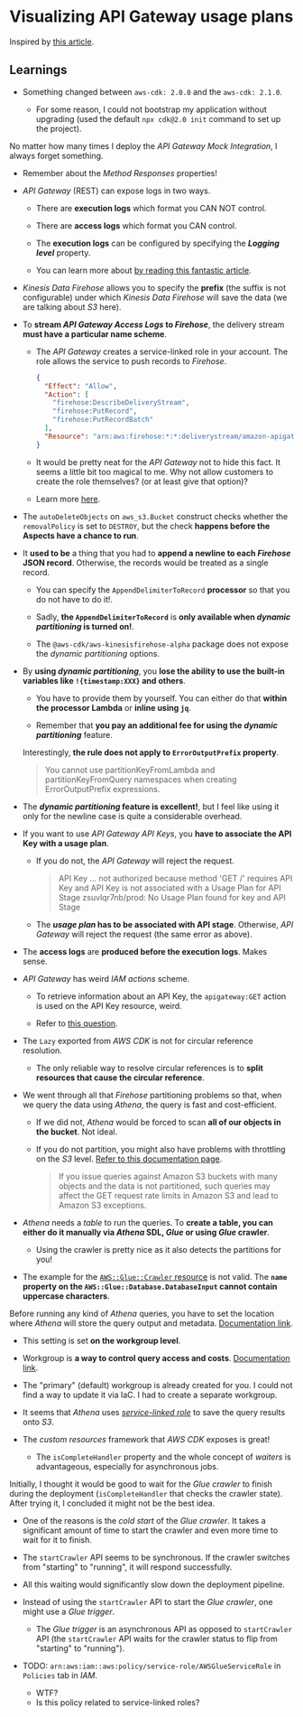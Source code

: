 # Visualizing API Gateway usage plans

Inspired by [this article](https://aws.amazon.com/blogs/compute/visualizing-amazon-api-gateway-usage-plans-using-amazon-quicksight/).

## Learnings

- Something changed between `aws-cdk: 2.0.0` and the `aws-cdk: 2.1.0`.

  - For some reason, I could not bootstrap my application without upgrading (used the default `npx cdk@2.0 init` command to set up the project).

No matter how many times I deploy the _API Gateway Mock Integration_, I always forget something.

- Remember about the _Method Responses_ properties!

- _API Gateway_ (REST) can expose logs in two ways.

  - There are **execution logs** which format you CAN NOT control.

  - There are **access logs** which format you CAN control.

  - The **execution logs** can be configured by specifying the **_Logging level_** property.

  - You can learn more about [by reading this fantastic article](https://seed.run/blog/whats-the-difference-between-access-logs-and-execution-logs-in-api-gateway.html).

- _Kinesis Data Firehose_ allows you to specify the **prefix** (the suffix is not configurable) under which _Kinesis Data Firehose_ will save the data (we are talking about _S3_ here).

- To **stream _API Gateway Access Logs_ to _Firehose_**, the delivery stream **must have a particular name scheme**.

  - The _API Gateway_ creates a service-linked role in your account. The role allows the service to push records to _Firehose_.

    ```json
    {
      "Effect": "Allow",
      "Action": [
        "firehose:DescribeDeliveryStream",
        "firehose:PutRecord",
        "firehose:PutRecordBatch"
      ],
      "Resource": "arn:aws:firehose:*:*:deliverystream/amazon-apigateway-*"
    }
    ```

  - It would be pretty neat for the _API Gateway_ not to hide this fact. It seems a little bit too magical to me. Why not allow customers to create the role themselves? (or at least give that option)?

  - Learn more [here](https://docs.aws.amazon.com/apigateway/latest/developerguide/apigateway-logging-to-kinesis.html#set-up-kinesis-access-logging-using-console).

- The `autoDeleteObjects` on `aws_s3.Bucket` construct checks whether the `removalPolicy` is set to `DESTROY`, but the check **happens before the Aspects have a chance to run**.

- It **used to be** a thing that you had to **append a newline to each _Firehose_ JSON record**. Otherwise, the records would be treated as a single record.

  - You can specify the `AppendDelimiterToRecord` **processor** so that you do not have to do it!.

  - Sadly, **the `AppendDelimiterToRecord`** is **only available when _dynamic partitioning_ is turned on!**.

  - The `@aws-cdk/aws-kinesisfirehose-alpha` package does not expose the _dynamic partitioning_ options.

- By **using _dynamic partitioning_**, you **lose the ability to use the built-in variables like `!{timestamp:XXX}` and others**.

  - You have to provide them by yourself. You can either do that **within the processor Lambda** or **inline using `jq`**.

  - Remember that **you pay an additional fee for using the _dynamic partitioning_** feature.

  Interestingly, **the rule does not apply to `ErrorOutputPrefix` property**.

  > You cannot use partitionKeyFromLambda and partitionKeyFromQuery namespaces when creating ErrorOutputPrefix expressions.

- The **_dynamic partitioning_ feature is excellent!**, but I feel like using it only for the newline case is quite a considerable overhead.

- If you want to use _API Gateway API Keys_, you **have to associate the API Key with a usage plan**.

  - If you do not, the _API Gateway_ will reject the request.

    > API Key ... not authorized because method 'GET /' requires API Key and API Key is not associated with a Usage Plan for API Stage zsuvlqr7nb/prod: No Usage Plan found for key and API Stage

  - The **_usage plan_ has to be associated with API stage**. Otherwise, _API Gateway_ will reject the request (the same error as above).

- The **access logs** are **produced before the execution logs**. Makes sense.

- _API Gateway_ has weird _IAM actions_ scheme.

  - To retrieve information about an API Key, the `apigateway:GET` action is used on the API Key resource, weird.

  - Refer to [this question](https://repost.aws/questions/QUbbuJnHDORfKRjquIsCWfug/api-gateway-iam-actions-permissions-definition).

- The `Lazy` exported from _AWS CDK_ is not for circular reference resolution.

  - The only reliable way to resolve circular references is to **split resources that cause the circular reference**.

- We went through all that _Firehose_ partitioning problems so that, when we query the data using _Athena_, the query is fast and cost-efficient.

  - If we did not, _Athena_ would be forced to scan **all of our objects in the bucket**. Not ideal.

  - If you do not partition, you might also have problems with throttling on the _S3_ level. [Refer to this documentation page](https://docs.aws.amazon.com/athena/latest/ug/partitions.html#partitions-considerations-limitations).

    > If you issue queries against Amazon S3 buckets with many objects and the data is not partitioned, such queries may affect the GET request rate limits in Amazon S3 and lead to Amazon S3 exceptions.

- _Athena_ needs a _table_ to run the queries. To **create a table, you can either do it manually via _Athena_ SDL, _Glue_ or using _Glue_ crawler**.

  - Using the crawler is pretty nice as it also detects the partitions for you!

- The example for the [`AWS::Glue::Crawler` resource](https://docs.aws.amazon.com/AWSCloudFormation/latest/UserGuide/aws-resource-glue-crawler.html) is not valid. The **`name` property on the `AWS::Glue::Database.DatabaseInput` cannot contain uppercase characters**.

Before running any kind of _Athena_ queries, you have to set the location where _Athena_ will store the query output and metadata. [Documentation link](https://docs.aws.amazon.com/athena/latest/ug/querying.html).

- This setting is set **on the workgroup level**.

- Workgroup is **a way to control query access and costs**. [Documentation link](https://docs.aws.amazon.com/athena/latest/ug/manage-queries-control-costs-with-workgroups.html).

- The "primary" (default) workgroup is already created for you. I could not find a way to update it via IaC. I had to create a separate workgroup.

- It seems that _Athena_ uses [_service-linked role_](https://docs.aws.amazon.com/IAM/latest/UserGuide/using-service-linked-roles.html) to save the query results onto _S3_.

- The _custom resources_ framework that _AWS CDK_ exposes is great!

  - The `isCompleteHandler` property and the whole concept of _waiters_ is advantageous, especially for asynchronous jobs.

Initially, I thought it would be good to wait for the _Glue crawler_ to finish during the deployment (`isCompleteHandler` that checks the crawler state). After trying it, I concluded it might not be the best idea.

- One of the reasons is the _cold start_ of the _Glue crawler_. It takes a significant amount of time to start the crawler and even more time to wait for it to finish.

- The `startCrawler` API seems to be synchronous. If the crawler switches from "starting" to "running", it will respond successfully.

- All this waiting would significantly slow down the deployment pipeline.

- Instead of using the `startCrawler` API to start the _Glue crawler_, one might use a _Glue trigger_.

  - The _Glue trigger_ is an asynchronous API as opposed to `startCrawler` API (the `startCrawler` API waits for the crawler status to flip from "starting" to "running").

- TODO: `arn:aws:iam::aws:policy/service-role/AWSGlueServiceRole` in `Policies` tab in _IAM_.

  - WTF?
  - Is this policy related to service-linked roles?
